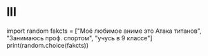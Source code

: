 # lll
import random
fakcts = ["Моё любимое аниме это Атака титанов", "Занимаюсь проф. спортом", "учусь в 9 классе"]
print(random.choice(fakcts))
